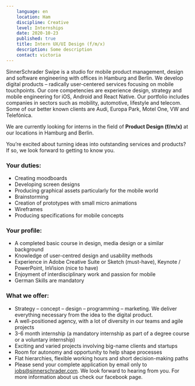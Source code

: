 ```yaml
---
    language: en
    location: Ham
    discipline: Creative
    level: Internships
    date: 2020-10-23
    published: true
    title: Intern UX/UI Design (f/m/x)
    description: Some description
    contact: victoria
---
```

SinnerSchrader Swipe is a studio for mobile product management, design and software engineering with offices in Hamburg
and Berlin. We develop digital products – radically user-centered services focusing on mobile touchpoints. Our core
competencies are experience design, strategy and mobile engineering for iOS, Android and React Native. Our portfolio
includes companies in sectors such as mobility, automotive, lifestyle and telecom. Some of our better known clients are 
Audi, Europa Park, Motel One, VW and Telefónica.

We are currently looking for interns in the field of **Product Design (f/m/x)** at our locations in Hamburg and Berlin.

You’re excited about turning ideas into outstanding services and products? If so, we look forward to getting to know you.

### Your duties:

* Creating moodboards
* Developing screen designs
* Producing graphical assets particularly for the mobile world
* Brainstorming
* Creation of prototypes with small micro animations
* Wireframes
* Producing specifications for mobile concepts

### Your profile:

* A completed basic course in design, media design or a similar background
* Knowledge of user-centred design and usability methods
* Experience in Adobe Creative Suite or Sketch (must-have), Keynote / PowerPoint, InVision (nice to have)
* Enjoyment of interdisciplinary work and passion for mobile
* German Skills are mandatory
 
### ​What we offer:

* Strategy – concept – design – programming – marketing. We deliver everything necessary from the idea to the digital product. 
* A well-positioned agency, with a lot of diversity in our teams and agile projects
* 3-6 month internship (a mandatory internship as part of a degree course or a voluntary internship)
* Exciting and varied projects involving big-name clients and startups
* Room for autonomy and opportunity to help shape processes
* Flat hierarchies, flexible working hours and short decision-making paths
* Please send your complete application by email only to jobs@sinnerschrader.com. We look forward to hearing from you. For more information about us check our facebook page.
